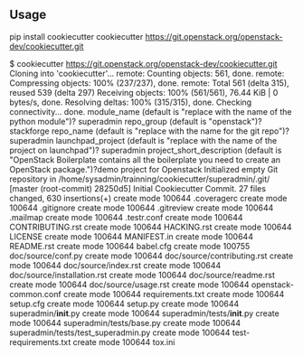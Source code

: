 ## Usage

pip install cookiecutter
cookiecutter https://git.openstack.org/openstack-dev/cookiecutter.git

$ cookiecutter https://git.openstack.org/openstack-dev/cookiecutter.git
Cloning into 'cookiecutter'...
remote: Counting objects: 561, done.
remote: Compressing objects: 100% (237/237), done.
remote: Total 561 (delta 315), reused 539 (delta 297)
Receiving objects: 100% (561/561), 76.44 KiB | 0 bytes/s, done.
Resolving deltas: 100% (315/315), done.
Checking connectivity... done.
module_name (default is "replace with the name of the python module")? superadmin
repo_group (default is "openstack")? stackforge
repo_name (default is "replace with the name for the git repo")? superadmin
launchpad_project (default is "replace with the name of the project on launchpad")? superadmin
project_short_description (default is "OpenStack Boilerplate contains all the boilerplate you need to create an OpenStack package.")?demo project for Openstack
Initialized empty Git repository in /home/sysadmin/trainning/cookiecutter/superadmin/.git/
[master (root-commit) 28250d5] Initial Cookiecutter Commit.
 27 files changed, 630 insertions(+)
 create mode 100644 .coveragerc
 create mode 100644 .gitignore
 create mode 100644 .gitreview
 create mode 100644 .mailmap
 create mode 100644 .testr.conf
 create mode 100644 CONTRIBUTING.rst
 create mode 100644 HACKING.rst
 create mode 100644 LICENSE
 create mode 100644 MANIFEST.in
 create mode 100644 README.rst
 create mode 100644 babel.cfg
 create mode 100755 doc/source/conf.py
 create mode 100644 doc/source/contributing.rst
 create mode 100644 doc/source/index.rst
 create mode 100644 doc/source/installation.rst
 create mode 100644 doc/source/readme.rst
 create mode 100644 doc/source/usage.rst
 create mode 100644 openstack-common.conf
 create mode 100644 requirements.txt
 create mode 100644 setup.cfg
 create mode 100644 setup.py
 create mode 100644 superadmin/__init__.py
 create mode 100644 superadmin/tests/__init__.py
 create mode 100644 superadmin/tests/base.py
 create mode 100644 superadmin/tests/test_superadmin.py
 create mode 100644 test-requirements.txt
 create mode 100644 tox.ini
